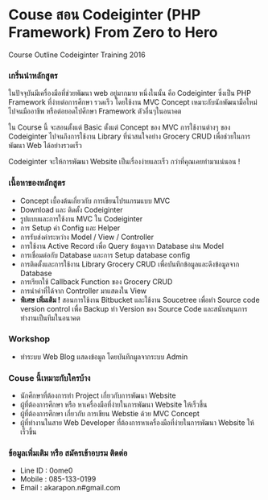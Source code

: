 # Couse สอน Codeiginter (PHP Framework) From Zero to Hero
Course Outline Codeiginter Training 2016

<h3>เกริ่นนำหลักสูตร</h3>
ในปัจจุบันมีเครื่องมือที่ช่วยพัฒนา web อยู่มากมาย หนึ่งในนั้น คือ Codeiginter ซึ่งเป็น PHP Framework ที่ง่ายต่อการศึกษา รวดเร็ว โดยใช้งาน MVC Concept เหมาะกับนักพัฒนามือใหม่ไปจนมืออาชีพ หรือต่อยอดไปศึกษา Framework ตัวอื่นๆในอนาคต

ใน Course นี้ จะสอนตั้งแต่ Basic ตั้งแต่ Concept ของ MVC การใช้งานต่างๆ ของ Codeiginter ไปจนถึงการใช้งาน Library ที่น่าสนใจอย่าง Grocery CRUD เพื่อช่วยในการพัฒนา Web ได้อย่างรวดเร็ว

Codeiginter จะให้การพัฒนา Website เป็นเรื่องง่ายและเร็ว กว่าที่คุณเคยทำมาแน่นอน !

<h3>เนื้อหาของหลักสูตร</h3>
<ul>
<li>Concept เบื้องต้นเกี่ยวกับ การเขียนโปรแกรมแบบ MVC</li>
<li>Download และ ติดตั้ง Codeiginter</li>
<li>รูปแบบและการใช้งาน MVC ใน Codeiginter</li>
<li>การ Setup ค่า Config และ Helper</li>
<li>การรับส่งค่าระหว่าง Model / View / Controller</li>
<li>การใช้งาน Active Record เพื่อ Query ข้อมูลจาก Database ผ่าน Model</li>
<li>การเชื่อมต่อกับ Database และการ Setup database config</li>
<li>การติดตั้งและการใช้งาน Library Grocery CRUD เพื่อบันทึกข้อมูลและดึงข้อมูลจาก Database</li>
<li>การเรียกใช้ Callback Function ของ Grocery CRUD</li>
<li>การนำค่าที่ได้จาก Controller มาแสดงใน View</li>
<li><b>พิเศษ เพิ่มเติม !</b> สอนการใช้งาน Bitbucket และใช้งาน Soucetree เพื่อทำ Source code version control เพื่อ Backup ทำ Version ของ Source Code และสนับสนุนการทำงานเป็นทีมในอนาคต</li>
</ul>

<h3>Workshop</h3>
<ul>
<li>ทำระบบ Web Blog แสดงข้อมูล โดยบันทึกมูลจากระบบ Admin</li>
</ul>

<h3>Couse นี้เหมาะกับใครบ้าง</h3>
<ul>
<li>นักศึกษาที่ต้องการทำ Project เกี่ยวกับการพัฒนา Website</li>
<li>ผู้ที่ต้องการศึกษา หรือ หาเครื่องมือที่ง่ายในการพัฒนา Website ให้เร็วขึ้น</li>
<li>ผู้ที่ต้องการศึกษา เกี่ยวกับ การเขียน Webstie ด้วย MVC Concept</li>
<li>ผู้ที่ทำงานในสาย Web Developer ที่ต้องการหาเครื่องมือที่ง่ายในการพัฒนา Website ให้เร็วขึ้น</li>
</ul>

<h3>ข้อมูลเพิ่มเติม หรือ สมัครเข้าอบรม ติดต่อ</h3>
<ul>
<li>Line ID : 0ome0</li>
<li>Mobile : 085-133-0199</li>
<li>Email : akarapon.n#gmail.com</li>
</ul>
